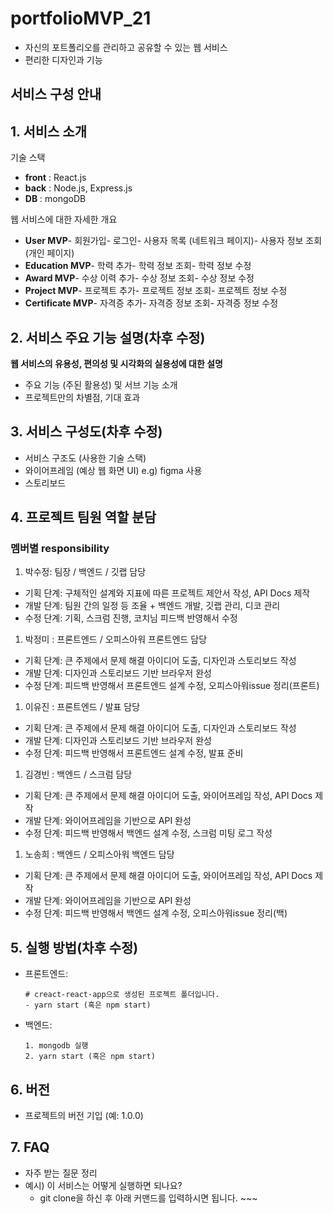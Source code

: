 # portfolioMVP_21

- 자신의 포트폴리오를 관리하고 공유할 수 있는 웹 서비스
- 편리한 디자인과 기능

## 서비스 구성 안내

## 1. 서비스 소개

기술 스택

- **front** : React.js
- **back** : Node.js, Express.js
- **DB** : mongoDB

웹 서비스에 대한 자세한 개요

- **User MVP**- 회원가입- 로그인- 사용자 목록 (네트워크 페이지)- 사용자 정보 조회 (개인 페이지)
- **Education MVP**- 학력 추가- 학력 정보 조회- 학력 정보 수정
- **Award MVP**- 수상 이력 추가- 수상 정보 조회- 수상 정보 수정
- **Project MVP**- 프로젝트 추가- 프로젝트 정보 조회- 프로젝트 정보 수정
- **Certificate MVP**- 자격증 추가- 자격증 정보 조회- 자격증 정보 수정

## 2. 서비스 주요 기능 설명(차후 수정)

**웹 서비스의 유용성, 편의성 및 시각화의 실용성에 대한 설명**

- 주요 기능 (주된 활용성) 및 서브 기능 소개
- 프로젝트만의 차별점, 기대 효과

## 3. 서비스 구성도(차후 수정)

- 서비스 구조도 (사용한 기술 스택)
- 와이어프레임 (예상 웹 화면 UI) e.g) figma 사용
- 스토리보드

## 4. 프로젝트 팀원 역할 분담

### **멤버별 responsibility**

1. 박수정: 팀장 / 백엔드 / 깃랩 담당
- 기획 단계: 구체적인 설계와 지표에 따른 프로젝트 제안서 작성, API Docs 제작
- 개발 단계: 팀원 간의 일정 등 조율 + 백엔드 개발, 깃랩 관리, 디코 관리
- 수정 단계: 기획, 스크럼 진행, 코치님 피드백 반영해서 수정
1. 박정미 : 프론트엔드 / 오피스아워 프론트엔드 담당
- 기획 단계: 큰 주제에서 문제 해결 아이디어 도출, 디자인과 스토리보드 작성
- 개발 단계: 디자인과 스토리보드 기반 브라우저 완성
- 수정 단계: 피드백 반영해서 프론트엔드 설계 수정, 오피스아워issue 정리(프론트)
1. 이유진 : 프론트엔드 / 발표 담당
- 기획 단계: 큰 주제에서 문제 해결 아이디어 도출, 디자인과 스토리보드 작성
- 개발 단계: 디자인과 스토리보드 기반 브라우저 완성
- 수정 단계: 피드백 반영해서 프론트엔드 설계 수정, 발표 준비
1. 김경빈 : 백엔드 / 스크럼 담당
- 기획 단계: 큰 주제에서 문제 해결 아이디어 도출, 와이어프레임 작성, API Docs 제작
- 개발 단계: 와이어프레임을 기반으로 API 완성
- 수정 단계: 피드백 반영해서 백엔드 설계 수정, 스크럼 미팅 로그 작성
1. 노송희 : 백엔드 / 오피스아워 백엔드 담당
- 기획 단계: 큰 주제에서 문제 해결 아이디어 도출, 와이어프레임 작성, API Docs 제작
- 개발 단계: 와이어프레임을 기반으로 API 완성
- 수정 단계: 피드백 반영해서 백엔드 설계 수정, 오피스아워issue 정리(백)

## 5. 실행 방법(차후 수정)

- 프론트엔드:
    
    ```
    # creact-react-app으로 생성된 프로젝트 폴더입니다.
    - yarn start (혹은 npm start)
    ```
    
- 백엔드:
    
    ```
    1. mongodb 실행
    2. yarn start (혹은 npm start)
    ```
    

## 6. 버전

- 프로젝트의 버전 기입 (예: 1.0.0)

## 7. FAQ

- 자주 받는 질문 정리
- 예시) 이 서비스는 어떻게 실행하면 되나요?
    - git clone을 하신 후 아래 커맨드를 입력하시면 됩니다. ~~~